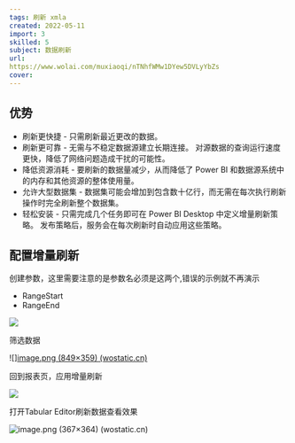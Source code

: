 ```yaml
---
tags: 刷新 xmla
created: 2022-05-11
import: 3
skilled: 5
subject: 数据刷新
url:
https://www.wolai.com/muxiaoqi/nTNhfWMw1DYew5DVLyYbZs
cover: 
---
```


## 优势

-   刷新更快捷 - 只需刷新最近更改的数据。
-   刷新更可靠 - 无需与不稳定数据源建立长期连接。 对源数据的查询运行速度更快，降低了网络问题造成干扰的可能性。
-   降低资源消耗 - 要刷新的数据量减少，从而降低了 Power BI 和数据源系统中的内存和其他资源的整体使用量。
-   允许大型数据集 - 数据集可能会增加到包含数十亿行，而无需在每次执行刷新操作时完全刷新整个数据集。
-   轻松安装 - 只需完成几个任务即可在 Power BI Desktop 中定义增量刷新策略。 发布策略后，服务会在每次刷新时自动应用这些策略。

## 配置增量刷新

创建参数，这里需要注意的是参数名必须是这两个,错误的示例就不再演示

-   RangeStart
-   RangeEnd

![](https://s2.loli.net/2022/05/11/FQNz6PhMv7cuwjd.png)


筛选数据

![][image.png (849×359) (wostatic.cn)](https://secure2.wostatic.cn/static/dFccouphgiyotj8YeJLorG/image.png?auth_key=1655993635-xggUjBkHTEdQYDjWR8GRcx-0-ecb35ad10897fc1a2c5f5afd9f3daceb)

回到报表页，应用增量刷新

![](https://s2.loli.net/2022/05/11/ARQO2cHGyY36qFV.png)


打开Tabular Editor刷新数据查看效果

![image.png (367×364) (wostatic.cn)](https://secure2.wostatic.cn/static/5sqea7nXBgCXnYn6ua5tYg/image.png?auth_key=1655993609-3aT1Sxm6mnvEKcqL7fgqbF-0-16615c099c9b9504717d3123e01a334e)